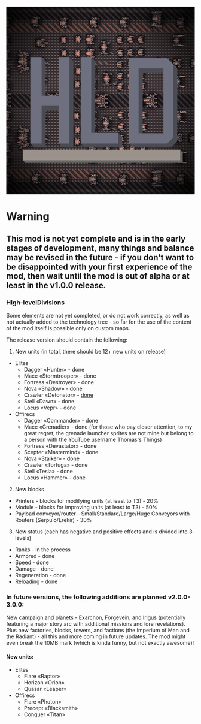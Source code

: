 ![HLD](https://github.com/Dong-Wo-Long/High-levelDivisions/blob/main/icon.png)

# Warning
## This mod is not yet complete and is in the early stages of development, many things and balance may be revised in the future - if you don't want to be disappointed with your first experience of the mod, then wait until the mod is out of alpha or at least in the v1.0.0 release.
### High-levelDivisions
Some elements are not yet completed, or do not work correctly, as well as not actually added to the technology tree - so far for the use of the content of the mod itself is possible only on custom maps.

The release version should contain the following:
1. New units (in total, there should be 12+ new units on release)
- Elites
  - Dagger «Hunter» - done
  - Mace «Stormtrooper» - done
  - Fortress «Destroyer» - done
  - Nova «Shadow» - done
  - Crawler «Detonator» - [done](https://github.com/Bloody-Ocean/bloodyVisual/blob/main/sprites-override/crawler.png)
  - Stell «Dawn» - done
  - Locus «Vepr» - done
- Offirecs
  - Dagger «Commander» - done
  - Mace «Grenadier» - done (for those who pay closer attention, to my great regret, the grenade launcher sprites are not mine but belong to a person with the YouTube username Thomas's Things)
  - Fortress «Devastator» - done
  - Scepter «Mastermind» - done
  - Nova «Stalker» - done
  - Crawler «Tortuga» - done
  - Stell «Tesla» - done
  - Locus «Hammer» - done
2. New blocks
- Printers - blocks for modifying units (at least to T3) - 20%
- Module - blocks for improving units (at least to T3) - 50%
- Payload conveyor/router - Small/Standard/Large/Huge Conveyors with Routers (Serpulo/Erekir) - 30%
3. New status (each has negative and positive effects and is divided into 3 levels)
- Ranks - in the process
- Armored - done
- Speed - done
- Damage - done
- Regeneration - done
- Reloading - done

### In future versions, the following additions are planned v2.0.0-3.0.0:
New campaign and planets - Exarchon, Forgevein, and Irigus (potentially featuring a major story arc with additional missions and lore revelations).
Plus new factories, blocks, towers, and factions (the Imperium of Man and the Radiant) - all this and more coming in future updates. The mod might even break the 10MB mark (which is kinda funny, but not exactly awesome)!
#### New units:
- Elites
  - Flare «Raptor»
  - Horizon «Orion»
  - Quasar «Leaper»
- Offirecs
  - Flare «Photon»
  - Precept «Blacksmith»
  - Conquer «Titan»
